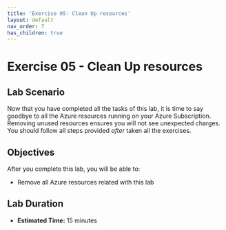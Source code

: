 ```yaml
---
title: 'Exercise 05: Clean Up resources'
layout: default
nav_order: 7
has_children: true
---
```


# Exercise 05 - Clean Up resources

## Lab Scenario

Now that you have completed all the tasks of this lab, it is time to say goodbye to all the Azure resources running on your Azure Subscription. Removing unused resources ensures you will not see unexpected charges.
You should follow all steps provided *after* taken all the exercises. 

## Objectives

After you complete this lab, you will be able to:

* Remove all Azure resources related with this lab

## Lab Duration

* **Estimated Time:** 15 minutes
